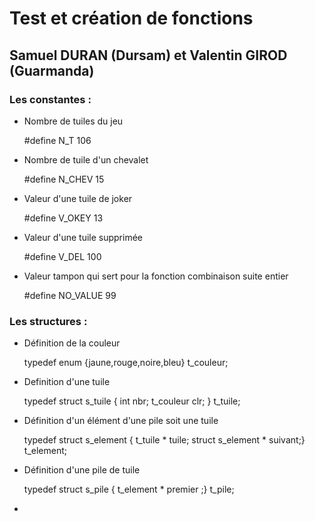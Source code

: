 <doctype html>
  <head>
  <meta charset="utf-8">
  </head>
  <body>
    <h1> Test et création de fonctions </h2>
    <h2> Samuel DURAN (Dursam) et Valentin GIROD (Guarmanda)</h2>
    <h3> Les constantes :</h3>
    <ul>
      <li> Nombre de tuiles du jeu</li>
      <p> #define N_T 106</p>
      <li> Nombre de tuile d'un chevalet</li>
      <p> #define N_CHEV 15</p>
      <li> Valeur d'une tuile de joker</li>
      <p> #define V_OKEY 13</p>
      <li> Valeur d'une tuile supprimée</li>
      <p> #define V_DEL 100</p>
      <li> Valeur tampon qui sert pour la fonction combinaison suite entier</li>
      <p> #define NO_VALUE 99</p>
    </ul>
    <h3> Les structures :</h3>
    <ul>
      <li> Définition de la couleur</li>
      <p>  typedef enum {jaune,rouge,noire,bleu} t_couleur;</p>
      <li> Definition d'une tuile</li>
      <p> typedef struct s_tuile {
        int nbr;
        t_couleur clr;
      } t_tuile;</p>
      <li> Définition d'un élément d'une pile soit une tuile</li>
      <p> typedef struct s_element { t_tuile * tuile; struct s_element * suivant;} t_element;</p>
      <li> Définition d'une pile de tuile</li>
      <p> typedef struct s_pile { t_element * premier ;} t_pile;</p>
      <li> </li>
      <p> </p>
    </ul>
  </body>
</html>
